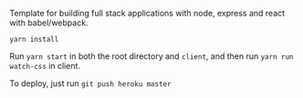 Template for building full stack applications with node, express and react with babel/webpack.

`yarn install`

Run
`yarn start` in both the root directory and `client`, and then run `yarn run watch-css` in client.

To deploy, just run
`git push heroku master`
